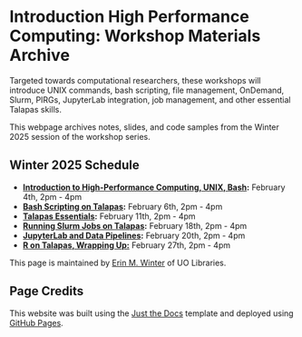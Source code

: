 # Introduction High Performance Computing: Workshop Materials Archive

Targeted towards computational researchers, these workshops will introduce UNIX commands, bash scripting, file management, OnDemand, Slurm, PIRGs, JupyterLab integration, job management, and other essential Talapas skills. 

This webpage archives notes, slides, and code samples from the Winter 2025 session of the workshop series. 

## Winter 2025 Schedule
* **[Introduction to High-Performance Computing, UNIX, Bash](./bash/main.html):** February 4th, 2pm - 4pm
* **[Bash Scripting on Talapas](./talapas-scripting/main.html):** February 6th, 2pm - 4pm 
* **[Talapas Essentials](./talapas-essentials/main.html):** February 11th, 2pm - 4pm 
* **[Running Slurm Jobs on Talapas](./slurm/main.html):** February 18th, 2pm - 4pm 
* **[JupyterLab and Data Pipelines](./jupyterlab/main.html):** February 20th, 2pm - 4pm
* **[R on Talapas, Wrapping Up:](./r-talapas/main.html)** February 27th, 2pm - 4pm

This page is maintained by [Erin M. Winter](https://library.uoregon.edu/directory/winter) of UO Libraries.

## Page Credits
This website was built using the [Just the Docs](https://just-the-docs.github.io/just-the-docs/) template and deployed using [GitHub Pages](https://docs.github.com/en/pages).
